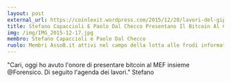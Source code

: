 ```yaml
---
layout: post
external_url: https://coinlexit.wordpress.com/2015/12/20/lavori-del-gipaf-mef-del-17-12-2015/
title: Stefano Capaccioli E Paolo Dal Checco Presentano Il Bitcoin Al Gipaf
img: /img/IMG_2015-12-17.jpg
membro: Stefano Capaccioli e Paolo Dal Checco
ruolo: Membri AssoB.it attivi nel campo della lotta alle frodi informatiche
---
```


"Cari, oggi ho avuto l'onore di presentare bitcoin al MEF insieme @Forensico. Di seguito l'agenda dei lavori."
Stefano
